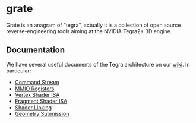 # grate
Grate is an anagram of "tegra", actually it is a collection of open source reverse-engineering tools aiming at the NVIDIA Tegra2+ 3D engine.

## Documentation

We have several useful documents of the Tegra architecture on our [wiki](https://github.com/grate-driver/grate/wiki). In particular:
* [Command Stream](https://github.com/grate-driver/grate/wiki/Command-stream)
* [MMIO Registers](https://github.com/grate-driver/grate/wiki/MMIO-Registers)
* [Vertex Shader ISA](https://github.com/grate-driver/grate/wiki/Vertex-Shader-ISA)
* [Fragment Shader ISA](https://github.com/grate-driver/grate/wiki/Fragment-Shader-ISA)
* [Shader Linking](https://github.com/grate-driver/grate/wiki/Shader-Linking)
* [Geometry Submission](https://github.com/grate-driver/grate/wiki/Geometry-Submission)
